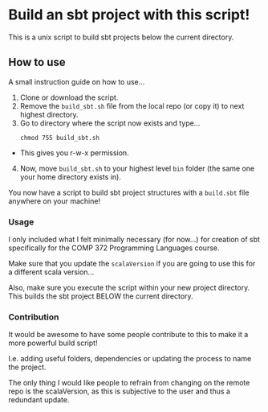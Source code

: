 # Build an sbt project with this script!

This is a unix script to build sbt projects below the current directory.

## How to use

A small instruction guide on how to use...

1. Clone or download the script.
2. Remove the `build_sbt.sh` file from the local repo (or copy it) to next highest
    directory.
3. Go to directory where the script now exists and type...
    ```
    chmod 755 build_sbt.sh
    ```
  * This gives you r-w-x permission.

4. Now, move ```build_sbt.sh``` to your highest level `bin` folder (the same one
    your home directory exists in).

You now have a script to build sbt project structures with a `build.sbt` file
anywhere on your machine!

### Usage

I only included what I felt minimally necessary (for now...) for creation of sbt
specifically for the COMP 372 Programming Languages course.

Make sure that you update the `scalaVersion` if you are going to use this for a
different scala version...

Also, make sure you execute the script within your new project directory. This
builds the sbt project BELOW the current directory. 

### Contribution

It would be awesome to have some people contribute to this to make it a more
powerful build script!

I.e. adding useful folders, dependencies or updating the process to name the
project.

The only thing I would like people to refrain from changing on the remote repo
is the scalaVersion, as this is subjective to the user and thus a redundant update.
